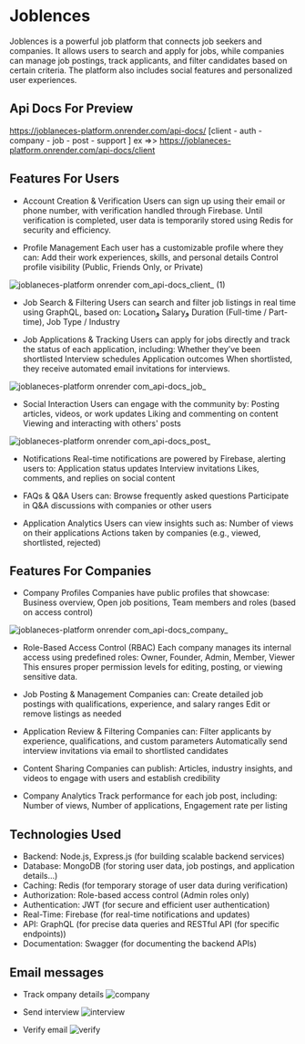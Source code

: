# Joblences 

Joblences is a powerful job platform that connects job seekers and companies. It allows users to search and apply for jobs, while companies can manage job postings, track applicants, and filter candidates based on certain criteria. The platform also includes social features and personalized user experiences.

## Api Docs For Preview
https://joblaneces-platform.onrender.com/api-docs/ [client - auth - company - job - post - support ]
ex =>> https://joblaneces-platform.onrender.com/api-docs/client

## Features For Users

- Account Creation & Verification
Users can sign up using their email or phone number, with verification handled through Firebase.
Until verification is completed, user data is temporarily stored using Redis for security and efficiency.

- Profile Management
Each user has a customizable profile where they can:
Add their work experiences, skills, and personal details
Control profile visibility (Public, Friends Only, or Private)

![joblaneces-platform onrender com_api-docs_client_ (1)](https://github.com/user-attachments/assets/31e315b0-4457-4b5d-bab2-93a8eec5daac)


- Job Search & Filtering
Users can search and filter job listings in real time using GraphQL, based on: Locationو Salaryو Duration (Full-time / Part-time), Job Type / Industry

- Job Applications & Tracking
Users can apply for jobs directly and track the status of each application, including:
Whether they’ve been shortlisted
Interview schedules
Application outcomes
When shortlisted, they receive automated email invitations for interviews.

![joblaneces-platform onrender com_api-docs_job_](https://github.com/user-attachments/assets/81c3dc4e-e69d-42ec-bc5e-a3c03f7b40e6)


- Social Interaction
Users can engage with the community by:
Posting articles, videos, or work updates
Liking and commenting on content
Viewing and interacting with others' posts

![joblaneces-platform onrender com_api-docs_post_](https://github.com/user-attachments/assets/d2967cd7-5e99-4747-895a-d5466efee346)



- Notifications
Real-time notifications are powered by Firebase, alerting users to:
Application status updates
Interview invitations
Likes, comments, and replies on social content

- FAQs & Q&A
Users can:
Browse frequently asked questions
Participate in Q&A discussions with companies or other users

- Application Analytics
Users can view insights such as:
Number of views on their applications
Actions taken by companies (e.g., viewed, shortlisted, rejected)

## Features For Companies
- Company Profiles
Companies have public profiles that showcase:
Business overview, Open job positions, Team members and roles (based on access control)

![joblaneces-platform onrender com_api-docs_company_](https://github.com/user-attachments/assets/d066aa38-797f-470e-bee9-79d9bb03e413)

- Role-Based Access Control (RBAC)
Each company manages its internal access using predefined roles: Owner, Founder, Admin, Member, Viewer
This ensures proper permission levels for editing, posting, or viewing sensitive data.

- Job Posting & Management
Companies can: Create detailed job postings with qualifications, experience, and salary ranges
Edit or remove listings as needed

- Application Review & Filtering
Companies can: Filter applicants by experience, qualifications, and custom parameters
Automatically send interview invitations via email to shortlisted candidates

- Content Sharing
Companies can publish: Articles, industry insights, and videos to engage with users and establish credibility

- Company Analytics
Track performance for each job post, including: Number of views, Number of applications, Engagement rate per listing


## Technologies Used
 - Backend: Node.js, Express.js (for building scalable backend services)
 - Database: MongoDB (for storing user data, job postings, and application details...)
 - Caching: Redis (for temporary storage of user data during verification)
 - Authorization: Role-based access control (Admin roles only)
 - Authentication: JWT (for secure and efficient user authentication)
 - Real-Time: Firebase (for real-time notifications and updates)
 - API: GraphQL (for precise data queries and RESTful API (for specific endpoints))
 - Documentation: Swagger (for documenting the backend APIs)

## Email messages
- Track  ompany details
![company](https://github.com/user-attachments/assets/e31b7349-3e80-4b45-9488-2c8d24001f28)

- Send interview
![interview](https://github.com/user-attachments/assets/ca42e1b0-4858-4e1b-b835-00d0f71286bd)

- Verify email
![verify](https://github.com/user-attachments/assets/56c7c81d-c52e-4e1e-99a3-c5a041ed37c8)

